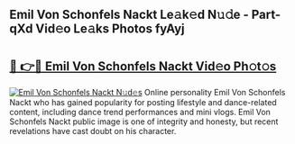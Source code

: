 ## Emil Von Schonfels Nackt Le𝚊k𝚎d N𝚞𝚍e - Part-qXd Vid𝚎o Le𝚊ks Photos fyAyj

# <h2><a href="http://fb7ppn.evod.top/?m=Emil+Von+Schonfels+Nackt">🔗 👉🔴 Emil Von Schonfels Nackt Vid𝚎o Ph𝚘t𝚘s</a></h2>

[![Emil Von Schonfels Nackt N𝚞d𝚎s](https://i.imgur.com/8V9OHl7.gif)](http://fb7ppn.evod.top/?m=Emil+Von+Schonfels+Nackt)
Online personality Emil Von Schonfels Nackt who has gained popularity for posting lifestyle and dance-related content, including dance trend performances and mini vlogs. Emil Von Schonfels Nackt public image is one of integrity and honesty, but recent revelations have cast doubt on his character. 
